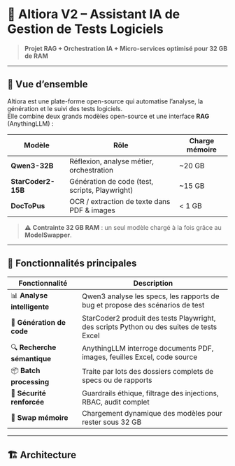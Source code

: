 # 🚀 Altiora V2 – Assistant IA de Gestion de Tests Logiciels

> **Projet RAG + Orchestration IA + Micro-services optimisé pour 32 GB de RAM**

---

## 📖 Vue d’ensemble

Altiora est une plate-forme open-source qui automatise l’analyse, la génération et le suivi des tests logiciels.  
Elle combine deux grands modèles open-source et une interface **RAG** (AnythingLLM) :

| Modèle | Rôle | Charge mémoire |
|--------|------|----------------|
| **Qwen3-32B** | Réflexion, analyse métier, orchestration | ~20 GB |
| **StarCoder2-15B** | Génération de code (test, scripts, Playwright) | ~15 GB |
| **DocToPus** | OCR / extraction de texte dans PDF & images | < 1 GB |

> ⚠️ **Contrainte 32 GB RAM** : un seul modèle chargé à la fois grâce au **ModelSwapper**.

---

## 🧩 Fonctionnalités principales

| Fonctionnalité | Description |
|----------------|-------------|
| 📊 **Analyse intelligente** | Qwen3 analyse les specs, les rapports de bug et propose des scénarios de test |
| 🤖 **Génération de code** | StarCoder2 produit des tests Playwright, des scripts Python ou des suites de tests Excel |
| 🔍 **Recherche sémantique** | AnythingLLM interroge documents PDF, images, feuilles Excel, code source |
| 📦 **Batch processing** | Traite par lots des dossiers complets de specs ou de rapports |
| 🔐 **Sécurité renforcée** | Guardrails éthique, filtrage des injections, RBAC, audit complet |
| 🔄 **Swap mémoire** | Chargement dynamique des modèles pour rester sous 32 GB |

---

## 🏗️ Architecture